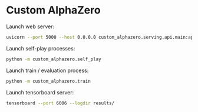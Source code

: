 # Custom AlphaZero

Launch web server:
```bash
uvicorn --port 5000 --host 0.0.0.0 custom_alphazero.serving.api.main:app
```

Launch self-play processes:
```bash
python -m custom_alphazero.self_play
```

Launch train / evaluation process:
```bash
python -m custom_alphazero.train
```

Launch tensorboard server:
```bash
tensorboard --port 6006 --logdir results/
```

